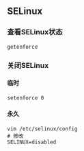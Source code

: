 ---
---
## SELinux

### 查看SELinux状态

```
getenforce
```

### 关闭SELinux

#### 临时

```
setenforce 0
```

#### 永久

```
vim /etc/selinux/config
# 修改
SELINUX=disabled
```

